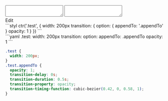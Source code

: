 <div data-size="225" class="code-cont" data-example="appendTo">
    <div class="example2 code">
        <div class="code-wrap">
            <textarea id="stylus"></textarea>
            <textarea id="css"></textarea>
            <div class="edit-code">
                <span>Edit</span>
            </div>
        </div>
    </div>
</div>

<div data-size="225" data-examples="stylus"></div>
```styl
ctr('.test', {
  width: 200px
  transition: {
    option: {
      appendTo: '.appendTo'
    }
    opacity: 1
  }
})
```

<div data-size="225" data-examples="yaml"></div>
```yaml
.test:
  width: 200px
  transition:
    option:
      appendTo: .appendTo
    opacity: 1
```

```css
.test {
  width: 200px;
}
.test.appendTo {
  opacity: 1;
  transition-delay: 0s;
  transition-duration: 0.5s;
  transition-property: opacity;
  transition-timing-function: cubic-bezier(0.42, 0, 0.58, 1);
}
```
<div class="cf"></div>
